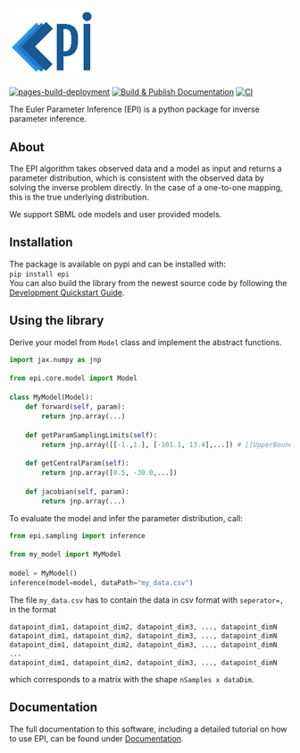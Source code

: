 <!-- # Euler Parameter Inference -->
<h1></h1>

![EPI](epi.png "logo")

<!-- The badges we want to display -->
[![pages-build-deployment](https://github.com/Systems-Theory-in-Systems-Biology/EPI/actions/workflows/pages/pages-build-deployment/badge.svg)](https://github.com/Systems-Theory-in-Systems-Biology/EPI/actions/workflows/pages/pages-build-deployment)
[![Build & Publish Documentation](https://github.com/Systems-Theory-in-Systems-Biology/EPI/actions/workflows/sphinx.yml/badge.svg)](https://github.com/Systems-Theory-in-Systems-Biology/EPI/actions/workflows/sphinx.yml)
[![CI](https://github.com/Systems-Theory-in-Systems-Biology/EPI/actions/workflows/ci.yml/badge.svg)](https://github.com/Systems-Theory-in-Systems-Biology/EPI/actions/workflows/ci.yml)

The Euler Parameter Inference (EPI) is a python package for inverse parameter inference.

## About

The EPI algorithm takes observed data and a model as input and returns a parameter distribution, which is consistent with the observed data by solving the inverse problem directly. In the case of a one-to-one mapping, this is the true underlying distribution.

We support SBML ode models and user provided models.

## Installation

The package is available on pypi and can be installed with:\
```pip install epi```\
You can also build the library from the newest source code by following the [Development Quickstart Guide](./DEVELOPMENT.md#quickstart).

## Using the library

Derive your model from ```Model``` class and implement the abstract functions.

```python
import jax.numpy as jnp

from epi.core.model import Model

class MyModel(Model):
    def forward(self, param):
        return jnp.array(...)

    def getParamSamplingLimits(self):
        return jnp.array([[-1.,1.], [-101.1, 13.4],...]) # [[UpperBound_dim1,LowerBound_dim1],...]

    def getCentralParam(self):
        return jnp.array([0.5, -30.0,...])

    def jacobian(self, param):
        return jnp.array(...)
```

To evaluate the model and infer the parameter distribution, call:

```python
from epi.sampling import inference

from my_model import MyModel

model = MyModel()
inference(model=model, dataPath="my_data.csv")
```

The file `my_data.csv` has to contain the data in csv format with `seperator=,` in the format

```text
datapoint_dim1, datapoint_dim2, datapoint_dim3, ..., datapoint_dimN
datapoint_dim1, datapoint_dim2, datapoint_dim3, ..., datapoint_dimN
datapoint_dim1, datapoint_dim2, datapoint_dim3, ..., datapoint_dimN
...
datapoint_dim1, datapoint_dim2, datapoint_dim3, ..., datapoint_dimN
```

which corresponds to a matrix with the shape `nSamples x dataDim`.

## Documentation

The full documentation to this software, including a detailed tutorial on how to use EPI, can be found under [Documentation](https://Systems-Theory-in-Systems-Biology.github.io/EPI/).
